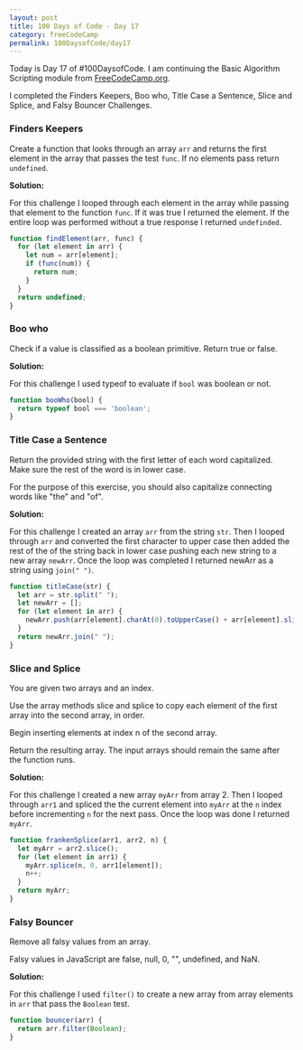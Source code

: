 ```yaml
---
layout: post
title: 100 Days of Code - Day 17
category: freeCodeCamp
permalink: 100DaysofCode/day17
---
```


Today is Day 17 of #100DaysofCode. I am continuing the Basic Algorithm Scripting module from [FreeCodeCamp.org](https://freecodecamp.org).

I completed the Finders Keepers, Boo who, Title Case a Sentence, Slice and Splice, and Falsy Bouncer Challenges.

### Finders Keepers

Create a function that looks through an array `arr` and returns the first element in the array that passes the test `func`. If no elements pass return `undefined`.

**Solution:**

For this challenge I looped through each element in the array while passing that element to the function `func`. If it was true I returned the element. If the entire loop was performed without a true response I returned `undefinded`.

```JavaScript
function findElement(arr, func) {
  for (let element in arr) {
    let num = arr[element];
    if (func(num)) {
      return num;
    }
  }
  return undefined;
}
```

### Boo who

Check if a value is classified as a boolean primitive. Return true or false.

**Solution:**

For this challenge I used typeof to evaluate if `bool` was boolean or not.

```JavaScript
function booWho(bool) {
  return typeof bool === 'boolean';
}
```

### Title Case a Sentence

Return the provided string with the first letter of each word capitalized. Make sure the rest of the word is in lower case.

For the purpose of this exercise, you should also capitalize connecting words like "the" and "of".

**Solution:**

For this challenge I created an array `arr` from the string `str`. Then I looped through `arr` and converted the first character to upper case then added the rest of the of the string back in lower case pushing each new string to a new array `newArr`. Once the loop was completed I returned newArr as a string using `join(" ")`.

```JavaScript
function titleCase(str) {
  let arr = str.split(" ");
  let newArr = [];
  for (let element in arr) {
    newArr.push(arr[element].charAt(0).toUpperCase() + arr[element].slice(1).toLowerCase());  
  }
  return newArr.join(" ");
}
```

### Slice and Splice

You are given two arrays and an index.

Use the array methods slice and splice to copy each element of the first array into the second array, in order.

Begin inserting elements at index n of the second array.

Return the resulting array. The input arrays should remain the same after the function runs.

**Solution:**

For this challenge I created a new array `myArr` from array 2. Then I looped through `arr1` and spliced the the current element into `myArr` at the `n` index before incrementing `n` for the next pass. Once the loop was done I returned `myArr`.

```JavaScript
function frankenSplice(arr1, arr2, n) {
  let myArr = arr2.slice();
  for (let element in arr1) {
    myArr.splice(n, 0, arr1[element]);
    n++;
  }
  return myArr;
}
```

### Falsy Bouncer

Remove all falsy values from an array.

Falsy values in JavaScript are false, null, 0, "", undefined, and NaN.

**Solution:**

For this challenge I used `filter()` to create a new array from array elements in `arr` that pass the `Boolean` test.

```JavaScript
function bouncer(arr) {
  return arr.filter(Boolean);
}
```
